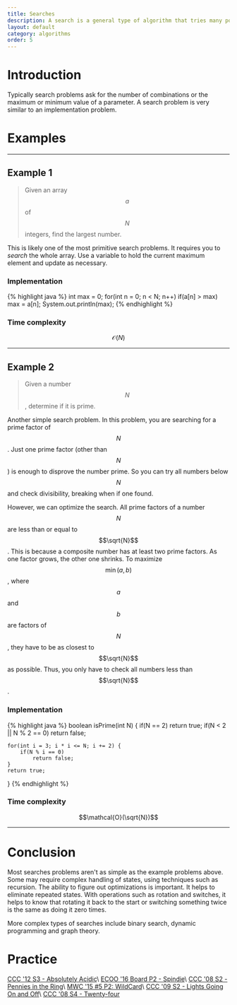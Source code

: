 ```yaml
---
title: Searches
description: A search is a general type of algorithm that tries many possibilities or states to solve a given problem. Searches range greatly in complexity. A search is similar to a brute-force, except that it often has optimizations.
layout: default
category: algorithms
order: 5
---
```


# Introduction
Typically search problems ask for the number of combinations or the maximum or minimum value of a parameter. A search problem is very similar to an implementation problem.

# Examples

---

## Example 1
> Given an array $$a$$ of $$N$$ integers, find the largest number.

This is likely one of the most primitive search problems. It requires you to *search* the whole array. Use a variable to hold the current maximum element and update as necessary.

### Implementation
{% highlight java %}
int max = 0;
for(int n = 0; n < N; n++)
	if(a[n] > max) max = a[n];
System.out.println(max);
{% endhighlight %}

### Time complexity
$$\mathcal{O}(N)$$

---

## Example 2
> Given a number $$N$$, determine if it is prime.

Another simple search problem. In this problem, you are searching for a prime factor of $$N$$. Just one prime factor (other than $$N$$) is enough to disprove the number prime. So you can try all numbers below $$N$$ and check divisibility, breaking when if one found.

However, we can optimize the search. All prime factors of a number $$N$$ are less than or equal to $$\sqrt{N}$$. This is because a composite number has at least two prime factors. As one factor grows, the other one shrinks. To maximize $$\min(a, b)$$, where $$a$$ and $$b$$ are factors of $$N$$, they have to be as closest to $$\sqrt{N}$$ as possible. Thus, you only have to check all numbers less than $$\sqrt{N}$$.

### Implementation
{% highlight java %}
boolean isPrime(int N) {
	if(N == 2)
		return true;
	if(N < 2 || N % 2 == 0)
		return false;

	for(int i = 3; i * i <= N; i += 2) {
		if(N % i == 0)
			return false;
	}
	return true;
}
{% endhighlight %}

### Time complexity
$$\mathcal{O}(\sqrt{N})$$

---

# Conclusion
Most searches problems aren't as simple as the example problems above. Some may require complex handling of states, using techniques such as recursion. The ability to figure out optimizations is important. It helps to eliminate repeated states. With operations such as rotation and switches, it helps to know that rotating it back to the start or switching something twice is the same as doing it zero times.

More complex types of searches include binary search, dynamic programming and graph theory.

# Practice
[CCC '12 S3 - Absolutely Acidic](https://dmoj.ca/problem/ccc12s3)\\
[ECOO '16 Board P2 - Spindie](https://dmoj.ca/problem/ecoo16r1p2)\\
[CCC '08 S2 - Pennies in the Ring](https://dmoj.ca/problem/ccc08s2)\\
[MWC '15 #5 P2: WildCard](https://dmoj.ca/problem/mwc15c5p2)\\
[CCC '09 S2 - Lights Going On and Off](https://dmoj.ca/problem/ccc09s2)\\
[CCC '08 S4 - Twenty-four](https://dmoj.ca/problem/ccc08s4)
